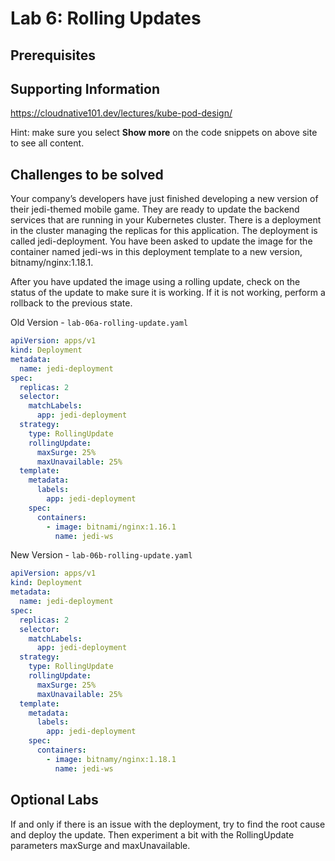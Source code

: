 # Lab 6: Rolling Updates

## Prerequisites

## Supporting Information

https://cloudnative101.dev/lectures/kube-pod-design/

Hint: make sure you select **Show more** on the code snippets on above site to see all content.

## Challenges to be solved

Your company’s developers have just finished developing a new version of their jedi-themed mobile game. They are ready to update the backend services that are running in your Kubernetes cluster. There is a deployment in the cluster managing the replicas for this application. The deployment is called jedi-deployment. You have been asked to update the image for the container named jedi-ws in this deployment template to a new version, bitnamy/nginx:1.18.1.

After you have updated the image using a rolling update, check on the status of the update to make sure it is working. If it is not working, perform a rollback to the previous state.

Old Version - `lab-06a-rolling-update.yaml`

```yaml
apiVersion: apps/v1
kind: Deployment
metadata:
  name: jedi-deployment
spec:
  replicas: 2
  selector:
    matchLabels:
      app: jedi-deployment
  strategy:
    type: RollingUpdate
    rollingUpdate:
      maxSurge: 25%
      maxUnavailable: 25%
  template:
    metadata:
      labels:
        app: jedi-deployment
    spec:
      containers:
        - image: bitnami/nginx:1.16.1
          name: jedi-ws
```

New Version - `lab-06b-rolling-update.yaml`

```yaml
apiVersion: apps/v1
kind: Deployment
metadata:
  name: jedi-deployment
spec:
  replicas: 2
  selector:
    matchLabels:
      app: jedi-deployment
  strategy:
    type: RollingUpdate
    rollingUpdate:
      maxSurge: 25%
      maxUnavailable: 25%
  template:
    metadata:
      labels:
        app: jedi-deployment
    spec:
      containers:
        - image: bitnamy/nginx:1.18.1
          name: jedi-ws
```

## Optional Labs

If and only if there is an issue with the deployment, try to find the root cause and deploy the update. Then experiment a bit with the RollingUpdate parameters maxSurge and maxUnavailable.
